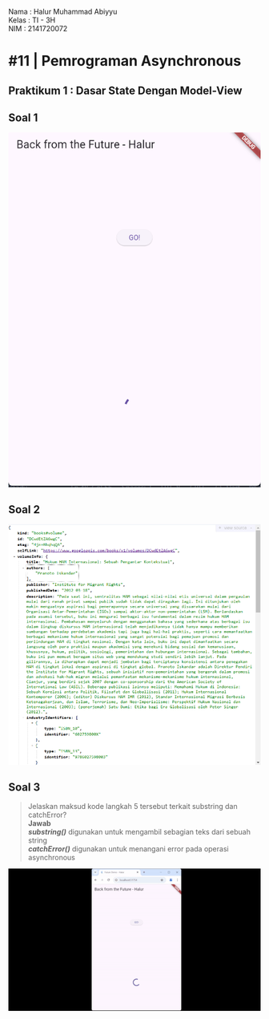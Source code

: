 Nama : Halur Muhammad Abiyyu
<br>
Kelas : TI - 3H
<br>
NIM : 2141720072

# #11 | Pemrograman Asynchronous

## Praktikum 1 : Dasar State Dengan Model-View

## Soal 1
![Soal 1](./assets/soal_1.png)

## Soal 2
![Soal 2](./assets/soal_2.png)

## Soal 3

> Jelaskan maksud kode langkah 5 tersebut terkait substring dan catchError? <br> **Jawab** <br>
***substring()*** digunakan untuk mengambil sebagian teks dari sebuah string <br>
***catchError()*** digunakan untuk menangani error pada operasi asynchronous

![Soal 3](./assets/soal_3.gif)
